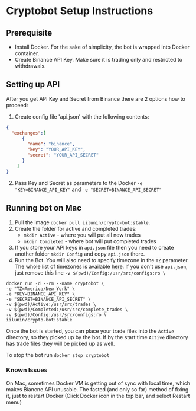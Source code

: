 # Cryptobot Setup Instructions
 
## Prerequisite
- Install Docker. For the sake of simplicity, the bot is wrapped into Docker container.
- Create Binance API Key. Make sure it is trading only and restricted to withdrawals. 

## Setting up API
After you get API Key and Secret from Binance there are 2 options how to proceed:
1. Create config file 'api.json' with the following contents:
```json
{
  "exchanges":[
      {
        "name": "binance",
        "key": "YOUR_API_KEY",
        "secret": "YOUR_API_SECRET"
      }
    ]
}
```
2. Pass Key and Secret as parameters to the Docker `-e "KEY=BINANCE_API_KEY"` 
and `-e "SECRET=BINANCE_API_SECRET"`

## Running bot on Mac
1. Pull the image `docker pull iilunin/crypto-bot:stable`.
2. Create the folder for active and completed trades:
    - `mkdir Active` - where you will put all new trades
    - `mkdir Completed` - where bot will put completed trades
3. If you store your API keys in `api.json` file then you need to create another 
folder `mkdir Config` and copy `api.json` there.
4. Run the Bot. You will also need to specify timezone in the `TZ` parameter.
The whole list of timezones is available [here](https://en.wikipedia.org/wiki/List_of_tz_database_time_zones). 
If you don't use `api.json`, just remove this line `-v $(pwd)/Config:/usr/src/configs:ro \ `
```shell
docker run -d --rm --name cryptobot \
-e "TZ=America/New_York" \
-e "KEY=BINANCE_API_KEY" \
-e "SECRET=BINANCE_API_SECRET" \
-v $(pwd)/Active:/usr/src/trades \
-v $(pwd)/Completed:/usr/src/complete_trades \
-v $(pwd)/Config:/usr/src/configs:ro \
iilunin/crypto-bot:stable
```

Once the bot is started, you can place your trade files into the `Active` directory, so they picked up by the bot.
If by the start time `Active` directory has trade files they will be picked up as well.

To stop the bot run `docker stop cryptobot`

### Known Issues
On Mac, sometimes Docker VM is getting out of sync with local time, 
which makes Biancne API unusable. The fasted (and only so far) method of fixing it,
just to restart Docker (Click Docker icon in the top bar, and select Restart menu)
